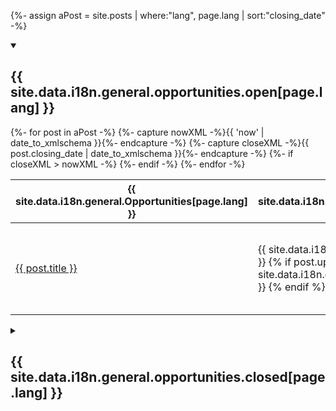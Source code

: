 {%- assign aPost = site.posts | where:"lang", page.lang | sort:"closing_date" -%}

<link rel='stylesheet' href='../assets/css/gridify.css' />

<!-- Filter dropdowns -->
<!-- Commenting out the filter for now until we have enough opportunities to warrant it
  <details open>
    <summary><h4 class="h4">{{ site.data.i18n.general.filterOptions[page.lang] }}</h4></summary>
    <form class="wb-tables-filter form-inline" data-bind-to="dataset-filter">
    <div class="row">
      <div class="form-group col-md-4">
        <label for="dt_status">{{ site.data.i18n.general.opportunities.status[page.lang] }}</label>
        <select class="form-control" id="dt_status" name="dt_status" data-column="1">
          <option value="">&nbsp;</option>
          <option value="{{ site.data.i18n.general.opportunities.open[page.lang] }}">{{ site.data.i18n.general.opportunities.open[page.lang] }}</option>
          <option value="{{ site.data.i18n.general.opportunities.closed[page.lang] }}">{{ site.data.i18n.general.opportunities.closed[page.lang] }}</option>
        </select>
      </div>
      <div class="form-group col-md-4">
        <label for="dt_skills">{{ site.data.i18n.general.opportunities.skill[page.lang] }}</label>
        <select class="form-control" id="dt_skills" name="dt_skills" data-column="5">
          <option value="">&nbsp;</option>
          {%- assign skills_arr = "" | split: ',' -%}
          {%- for post in aPost -%}
            {%- assign skills_arr1 = post.skills | split: ',' -%}
            {%- for skill in skills_arr1 -%}
              {%- assign skills_arr = skills_arr | push: skill -%}
            {%- endfor -%}
          {%- endfor -%}
          {%- assign skills_arr = skills_arr | uniq -%}
          {%- for skills in skills_arr -%}
            <option value="{{ skills }}">{{ skills }}</option>
          {%- endfor -%}
        </select>
      </div>
      <div class="form-group col-md-4">
          <button type="submit" class="btn btn-primary" aria-controls="dataset-filter">{{ site.data.i18n.general.filter[page.lang] }}</button>
          <button type="reset" class="btn btn-default">{{ site.data.i18n.general.clear[page.lang] }}</button>
      </div>
    </div>
    </form>
  </details>
-->
<div>

<details open>
  <summary><h2>{{ site.data.i18n.general.opportunities.open[page.lang] }}</h2></summary>
  <!-- Data Table open opportunities-->

  <div class="mrgn-bttm-lg table-responsive">
    <table class="wb-tables tbl-gridify" id="dataset-filter" data-wb-tables='{"order": [3, "desc"], "language": {"emptyTable": "{{ site.data.i18n.general.opportunities.noOpen[page.lang] }}"}, "searching": false, "columnDefs": [{"targets": [], "visible": false}], "paging": false, "info": false}'>
      <thead>
        <tr>
          <th>{{ site.data.i18n.general.Opportunities[page.lang] }}</th>
          <th>{{ site.data.i18n.general.opportunities.closing[page.lang] }}</th>
          <th>{{ site.data.i18n.general.opportunities.value[page.lang] }}</th>
          <th>{{ site.data.i18n.general.opportunities.short_desc[page.lang] }}</th>
          <th>{{ site.data.i18n.general.opportunities.skills[page.lang] }}</th>
        </tr>
      </thead>
      <tbody class="row wb-eqht">
        {%- for post in aPost -%}
          {%- capture nowXML -%}{{ 'now' | date_to_xmlschema }}{%- endcapture -%}
          {%- capture closeXML -%}{{ post.closing_date | date_to_xmlschema }}{%- endcapture -%}
            {%- if closeXML > nowXML -%}
              <tr class="col-xs-12 col-md-6">
                <td><a class="post-link" href="{{ post.url | prepend: site.baseurl }}">{{ post.title }}</a></td>
                <td>
                <span class="label label-success">{{ site.data.i18n.general.opportunities.open[page.lang] }}</span>
                {% if post.update | find:"closing_date" != nil %}
                <span class="label label-info">{{ site.data.i18n.general.opportunities.updated[page.lang] }}</span>
                {% endif %}
                </td>
                <td>
                {%- assign closeDate = post.closing_date | date: "%e %B %Y %H:%M" -%}
                {%- if page.lang == "fr" -%}
                  {% include replaceFrenchMonth.md %}
                {%- endif -%}
                <span class="glyphicon glyphicon-calendar"></span>&nbsp;<strong>{{ site.data.i18n.general.opportunities.closing[page.lang] }}:</strong>&nbsp;{{ closeDate }}, {{ site.data.i18n.general.opportunities.easternTime[page.lang] }}
                </td>
                <td><strong>{{ site.data.i18n.general.opportunities.value[page.lang] }}:</strong>&nbsp;{{ post.value }}</td>
                <td>{{ post.short_desc }}</td>
                <td>{{ site.data.i18n.general.opportunities.skills[page.lang] }}:&nbsp;
                {%- assign skills = post.skills | split: ", " -%}
                {%- for skill in skills -%}
                  <span class="label label-primary">{{ skill }}</span>&nbsp;
                {%- endfor -%}
                </td>
              </tr>
            {%- endif -%}
        {%- endfor -%}
      </tbody>
    </table>
  </div>
  </details>

  <details>
    <summary><h2>{{ site.data.i18n.general.opportunities.closed[page.lang] }}</h2></summary>
    <div class="mrgn-bttm-lg">
      <table class="wb-tables tbl-gridify" data-wb-tables='{"order": [3, "desc"], "language": {"emptyTable": "{{ site.data.i18n.general.opportunities.noClosed[page.lang] }}"}, "searching": false, "columnDefs": [{"targets": [], "visible": false}], "paging": false, "info": false}'>
        <thead>
          <tr>
            <th>{{ site.data.i18n.general.Opportunities[page.lang] }}</th>
            <th>{{ site.data.i18n.general.opportunities.closing[page.lang] }}</th>
            <th>{{ site.data.i18n.general.opportunities.value[page.lang] }}</th>
            <th>{{ site.data.i18n.general.opportunities.short_desc[page.lang] }}</th>
            <th>{{ site.data.i18n.general.opportunities.skills[page.lang] }}</th>
          </tr>
        </thead>
        <tbody class="row wb-eqht">
          {%- for post in aPost -%}
            {%- capture nowXML -%}{{ 'now' | date_to_xmlschema }}{%- endcapture -%}
            {%- capture closeXML -%}{{ post.closing_date | date_to_xmlschema }}{%- endcapture -%}
            {%- if closeXML < nowXML -%}
              <tr class="col-xs-12 col-md-6">
                <td><a class="post-link" href="{{ post.url | prepend: site.baseurl }}">{{ post.title }}</a></td>
                <td>
                {%- assign closeDate = post.closing_date | date: "%e %B %Y %H:%M" -%}
                {%- if page.lang == "fr" -%}
                  {% include replaceFrenchMonth.md %}
                {%- endif -%}
                <span class="label label-danger">{{ site.data.i18n.general.opportunities.closed[page.lang] }}</span>
                  {{ site.data.i18n.general.opportunities.closed[page.lang] }}:&nbsp;{{ closeDate }}
                </td>
                <td>{{ post.value }}</td>
                <td>{{ post.short_desc }}</td>
                <td>{{ site.data.i18n.general.opportunities.skills[page.lang] }}:&nbsp;
                {%- assign skills = post.skills | split: ", " -%}
                {%- for skill in skills -%}
                  <span class="label label-primary">{{ skill }}</span>&nbsp;
                {%- endfor -%}
                </td>
              </tr>
            {%- endif -%}
          {%- endfor -%}
        </tbody>
      </table>
    </div>
  </details>
</div>
